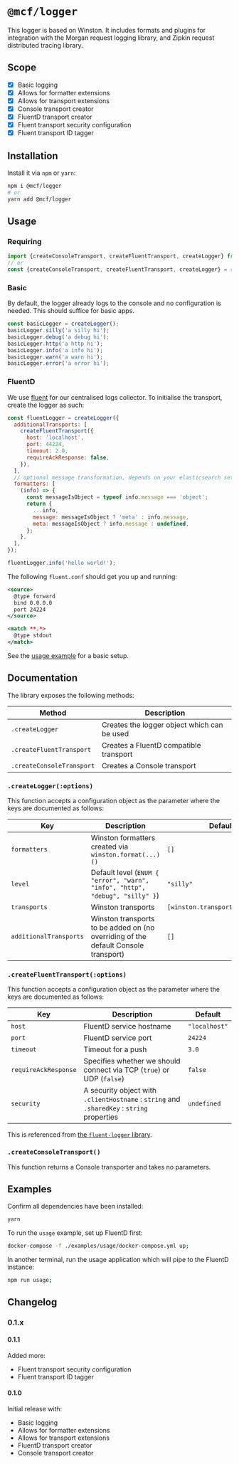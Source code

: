 # `@mcf/logger`
This logger is based on Winston. It includes formats and plugins for integration with the Morgan request logging library, and Zipkin request distributed tracing library.

## Scope

- [x] Basic logging
- [x] Allows for formatter extensions
- [x] Allows for transport extensions
- [x] Console transport creator
- [x] FluentD transport creator
- [x] Fluent transport security configuration
- [x] Fluent transport ID tagger

## Installation
Install it via `npm` or `yarn`:

```sh
npm i @mcf/logger
# or
yarn add @mcf/logger
```

## Usage

### Requiring
```js
import {createConsoleTransport, createFluentTransport, createLogger} from '@mcf/logger';
// or
const {createConsoleTransport, createFluentTransport, createLogger} = require('@mcf/logger');
```

### Basic
By default, the logger already logs to the console and no configuration is needed. This should suffice for basic apps.

```js
const basicLogger = createLogger();
basicLogger.silly('a silly hi');
basicLogger.debug('a debug hi');
basicLogger.http('a http hi');
basicLogger.info('a info hi');
basicLogger.warn('a warn hi');
basicLogger.error('a error hi');
```

### FluentD
We use [fluent](https://www.fluentd.org/) for our centralised logs collector. To initialise the transport, create the logger as such:

```js
const fluentLogger = createLogger({
  additionalTransports: [
    createFluentTransport({
      host: 'localhost',
      port: 44224,
      timeout: 2.0,
      requireAckResponse: false,
    }),
  ],
  // optional message transformation, depends on your elasticsearch setup
  formatters: [
    (info) => {
      const messageIsObject = typeof info.message === 'object';
      return {
        ...info,
        message: messageIsObject ? 'meta' : info.message,
        meta: messageIsObject ? info.message : undefined,
      };
    },
  ],
});

fluentLogger.info('hello world!');
```

The following `fluent.conf` should get you up and running:

```xml
<source>
  @type forward
  bind 0.0.0.0
  port 24224
</source>

<match **.*>
  @type stdout
</match>
```

See the [usage example](./examples/usage) for a basic setup.

## Documentation
The library exposes the following methods:

| Method | Description |
| --- | --- |
| `.createLogger` | Creates the logger object which can be used |
| `.createFluentTransport` | Creates a FluentD compatible transport |
| `.createConsoleTransport` | Creates a Console transport |

### `.createLogger(:options)`
This function accepts a configuration object as the parameter where the keys are documented as follows:

| Key | Description | Default |
| --- | --- | --- |
| `formatters` | Winston formatters created via `winston.format(...)()` | `[]` |
| `level` | Default level (`ENUM { "error", "warn", "info", "http", "debug", "silly" }`) | `"silly"` |
| `transports` | Winston transports | `[winston.transports.Console()]` |
| `additionalTransports` | Winston transports to be added on (no overriding of the default Console transport) | `[]` |

### `.createFluentTransport(:options)`
This function accepts a configuration object as the parameter where the keys are documented as follows:

| Key | Description | Default |
| --- | --- | --- |
| `host` | FluentD service hostname | `"localhost"` |
| `port` | FluentD service port | `24224` |
| `timeout` | Timeout for a push | `3.0` |
| `requireAckResponse` | Specifies whether we should connect via TCP (`true`) or UDP (`false`) | `false` |
| `security` | A security object with `.clientHostname` : `string` and `.sharedKey` : `string` properties | `undefined` |

This is referenced from [the `fluent-logger` library](https://github.com/fluent/fluent-logger-node).

### `.createConsoleTransport()`
This function returns a Console transporter and takes no parameters.

## Examples
Confirm all dependencies have been installed:

```bash
yarn
```

To run the `usage` example, set up FluentD first:

```bash
docker-compose -f ./examples/usage/docker-compose.yml up;
```

In another terminal, run the usage application which will pipe to the FluentD instance:

```bash
npm run usage;
```

## Changelog

### 0.1.x
#### 0.1.1
Added more:
  - Fluent transport security configuration
  - Fluent transport ID tagger
#### 0.1.0
Initial release with:
  - Basic logging
  - Allows for formatter extensions
  - Allows for transport extensions
  - FluentD transport creator
  - Console transport creator